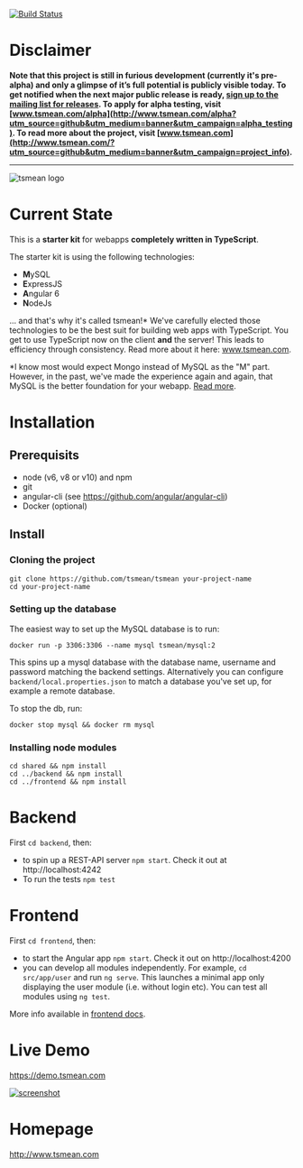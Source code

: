 [![Build Status](https://travis-ci.org/tsmean/tsmean.svg?branch=master)](https://travis-ci.org/tsmean/tsmean)

# Disclaimer

**Note that this project is still in furious development (currently it's pre-alpha) and only a glimpse of it’s full potential is publicly visible today. To get notified when the next major public release is ready, [sign up to the mailing list for releases](http://eepurl.com/cXa2aP). To apply for alpha testing, visit [www.tsmean.com/alpha](http://www.tsmean.com/alpha?utm_source=github&utm_medium=banner&utm_campaign=alpha_testing). To read more about the project, visit [www.tsmean.com](http://www.tsmean.com/?utm_source=github&utm_medium=banner&utm_campaign=project_info).**


<hr>

![tsmean logo](https://s3.eu-central-1.amazonaws.com/bersling/images/tsmean-logo.png)

# Current State

This is a **starter kit** for webapps **completely written in TypeScript**.

The starter kit is using the following technologies:

- **M**ySQL
- **E**xpressJS
- **A**ngular 6
- **N**odeJs

... and that's why it's called tsmean!&#42; We've carefully elected those technologies to be the best suit for building web apps with TypeScript. You get to use TypeScript now
on the client **and** the server! This leads to efficiency
through consistency. Read more about it here: www.tsmean.com.

&#42;I know most would expect Mongo instead of MySQL as the "M" part. However, in the past, we've made the experience again and again, that MySQL is the better foundation for your webapp. [Read more](https://www.tsmean.com/articles/vs/mongo-vs-mysql-for-webapps/).

# Installation

## Prerequisits ##

- node (v6, v8 or v10) and npm
- git
- angular-cli (see https://github.com/angular/angular-cli)
- Docker (optional)

## Install ##

### Cloning the project
```
git clone https://github.com/tsmean/tsmean your-project-name
cd your-project-name
```

### Setting up the database

The easiest way to set up the MySQL database is to run:
```
docker run -p 3306:3306 --name mysql tsmean/mysql:2
```
This spins up a mysql database with the database name, username and password matching the backend settings. Alternatively you can configure `backend/local.properties.json` to match a database you've set up, for example a remote database.

To stop the db, run:
```
docker stop mysql && docker rm mysql
```

### Installing node modules
```
cd shared && npm install
cd ../backend && npm install
cd ../frontend && npm install
```

# Backend

First `cd backend`, then:

- to spin up a REST-API server `npm start`. Check it out at http://localhost:4242
- To run the tests `npm test`


# Frontend
First `cd frontend`, then:

- to start the Angular app `npm start`. Check it out on http://localhost:4200
- you can develop all modules independently. For example, `cd src/app/user` and run `ng serve`.
This launches a minimal app only displaying the user module (i.e. without login etc).
You can test all modules using `ng test`.

More info available in [frontend docs](./frontend/README.md).

# Live Demo
https://demo.tsmean.com

[![screenshot](https://s3.eu-central-1.amazonaws.com/bersling/images/animals3.gif)](https://fir-tsmean.firebaseapp.com/)


# Homepage
http://www.tsmean.com
